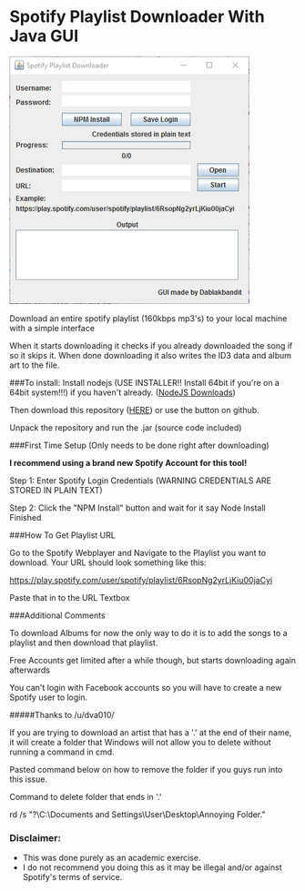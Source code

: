 # Spotify Playlist Downloader With Java GUI

![image](guitool12.png)

Download an entire spotify playlist (160kbps mp3's) to your local machine with a simple interface

When it starts downloading it checks if you already downloaded the song if so it skips it.
When done downloading it also writes the ID3 data and album art to the file.

###To install:
Install nodejs (USE INSTALLER!! Install 64bit if you're on a 64bit system!!!) if you haven't already. ([NodeJS Downloads](https://nodejs.org/en/download/))  

Then download this repository ([HERE](https://github.com/Dablakbandit/spotify-playlist-downloader-with-java-gui/archive/master.zip)) or use the button on github. 

Unpack the repository and run the .jar (source code included)

###First Time Setup (Only needs to be done right after downloading)

**I recommend using a brand new Spotify Account for this tool!**

Step 1: Enter Spotify Login Credentials (WARNING CREDENTIALS ARE STORED IN PLAIN TEXT)

Step 2: Click the "NPM Install" button and wait for it say Node Install Finished

###How To Get Playlist URL

Go to the Spotify Webplayer and Navigate to the Playlist you want to download.
Your URL should look something like this:

https://play.spotify.com/user/spotify/playlist/6RsopNg2yrLjKiu00jaCyi

Paste that in to the URL Textbox

###Additional Comments

To download Albums for now the only way to do it is to add the songs to a playlist and then download that playlist.

Free Accounts get limited after a while though, but starts downloading again afterwards

You can't login with Facebook accounts so you will have to create a new Spotify user to login.

#####Thanks to /u/dva010/

If you are trying to download an artist that has a '.' at the end of their name, it will create a folder that Windows will not allow you to delete without running a command in cmd.

Pasted command below on how to remove the folder if you guys run into this issue.

Command to delete folder that ends in '.'

rd /s "\?\C:\Documents and Settings\User\Desktop\Annoying Folder."

### Disclaimer:

- This was done purely as an academic exercise.
- I do not recommend you doing this as it may be illegal and/or against Spotify's terms of service.

